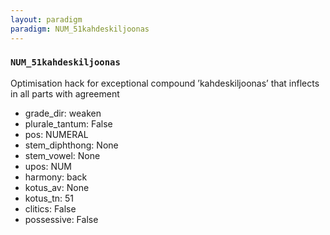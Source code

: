 ```yaml
---
layout: paradigm
paradigm: NUM_51kahdeskiljoonas
---
```

### ` NUM_51kahdeskiljoonas `

Optimisation hack for exceptional compound ’kahdeskiljoonas’ that inflects in all parts with agreement
* grade_dir: weaken
* plurale_tantum: False
* pos: NUMERAL
* stem_diphthong: None
* stem_vowel: None
* upos: NUM
* harmony: back
* kotus_av: None
* kotus_tn: 51
* clitics: False
* possessive: False
